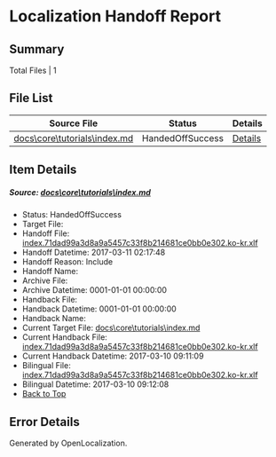 # <a name='report-top'></a> Localization Handoff Report

## Summary
 Total Files | 1

## File List
 Source File | Status | Details 
 ----------- | ------ | ------- 
 [docs\core\tutorials\index.md](https://github.com/dotnet/docs/blob/fd4a7f823828f1d7074cdef3ad98a9f341c88051/docs/core/tutorials/index.md) | HandedOffSuccess | [Details](#f12d60a44bc004920ba72c58eeea2795429401fb101)

## Item Details
##### <a name='f12d60a44bc004920ba72c58eeea2795429401fb101'></a> Source: [docs\core\tutorials\index.md](https://github.com/dotnet/docs/blob/fd4a7f823828f1d7074cdef3ad98a9f341c88051/docs/core/tutorials/index.md)
* Status: HandedOffSuccess
* Target File: 
* Handoff File: [index.71dad99a3d8a9a5457c33f8b214681ce0bb0e302.ko-kr.xlf](https://github.com/dotnet/docs.handoff/blob/949eae2ec36cf1cfcf0ebda90ac8a3b8b95bf38c/ol-handoff/dotnet/docs.ko-kr/master/dotnet-core/index.71dad99a3d8a9a5457c33f8b214681ce0bb0e302.ko-kr.xlf)
* Handoff Datetime: 2017-03-11 02:17:48
* Handoff Reason: Include
* Handoff Name: 
* Archive File: 
* Archive Datetime: 0001-01-01 00:00:00
* Handback File: 
* Handback Datetime: 0001-01-01 00:00:00
* Handback Name: 
* Current Target File: [docs\core\tutorials\index.md](https://github.com/dotnet/docs.ko-kr/blob/b07bb7e5429784799b0c96ce0371e77e427f11c7/docs/core/tutorials/index.md)
* Current Handback File: [index.71dad99a3d8a9a5457c33f8b214681ce0bb0e302.ko-kr.xlf](https://github.com/dotnet/docs.handback/blob/2d031473b594bb296dce62595bdd10466b1930c2/ol-handback/dotnet/docs.ko-kr/master/dotnet-core/index.71dad99a3d8a9a5457c33f8b214681ce0bb0e302.ko-kr.xlf)
* Current Handback Datetime: 2017-03-10 09:11:09
* Bilingual File: [index.71dad99a3d8a9a5457c33f8b214681ce0bb0e302.ko-kr.xlf](https://github.com/dotnet/docs.handback/blob/2d031473b594bb296dce62595bdd10466b1930c2/ol-handback/dotnet/docs.ko-kr/master/dotnet-core/index.71dad99a3d8a9a5457c33f8b214681ce0bb0e302.ko-kr.xlf)
* Bilingual Datetime: 2017-03-10 09:12:08
* [Back to Top](#report-top)


## Error Details

Generated by OpenLocalization.
